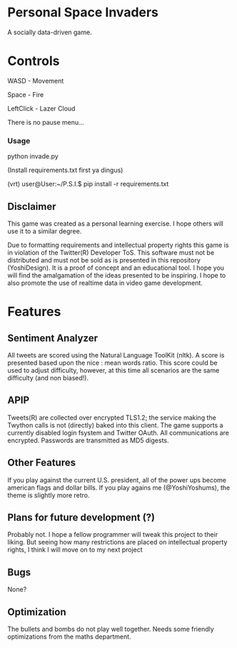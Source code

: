 # Personal Space Invaders
A socially data-driven game.

# Controls

WASD - Movement

Space - Fire

LeftClick - Lazer Cloud

There is no pause menu...

### Usage
python invade.py

(Install requirements.txt first ya dingus)

(vrt) user@User:~/P.S.I.$ pip install -r requirements.txt

## Disclaimer
This game was created as a personal learning exercise. I hope others will use it to a similar degree.

Due to formatting requirements and intellectual property rights this game is in violation of the Twitter(R) Developer ToS. This software must not be distributed and must not be sold as is presented in this repository (YoshiDesign). It is a proof of concept and an educational tool. I hope you will find the amalgamation of the ideas presented to be inspiring. I hope to also promote the use of realtime data in video game development.

# Features

## Sentiment Analyzer
All tweets are scored using the Natural Language ToolKit (nltk). A score is presented based upon the nice : mean words ratio. This score could be used to adjust difficulty, however, at this time all scenarios are the same difficulty (and non biased!). 

## APIP
Tweets(R) are collected over encrypted TLS1.2; the service making the Twython calls is not (directly) baked into this client. The game supports a currently disabled login fsystem and Twitter OAuth. All communications are encrypted. Passwords are transmitted as MD5 digests.

## Other Features
If you play against the current U.S. president, all of the power ups become american flags and dollar bills.
If you play agains me (@YoshiYoshums), the theme is slightly more retro.

## Plans for future development (?)
Probably not. I hope a fellow programmer will tweak this project to their liking. But seeing how many restrictions are placed on intellectual property rights, I think I will move on to my next project

## Bugs
None?

## Optimization
The bullets and bombs do not play well together. Needs some friendly optimizations from the maths department.
